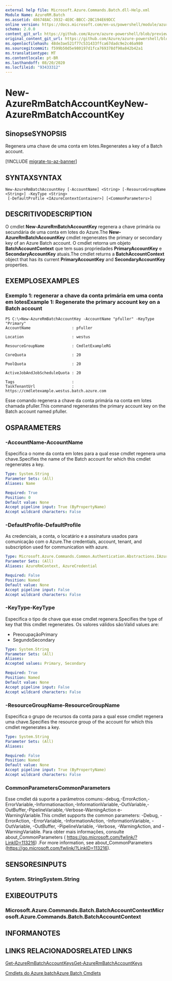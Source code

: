 ```yaml
---
external help file: Microsoft.Azure.Commands.Batch.dll-Help.xml
Module Name: AzureRM.Batch
ms.assetid: 486748AC-3932-4E0C-BBCC-2BC194E69DCC
online version: https://docs.microsoft.com/en-us/powershell/module/azurerm.batch/new-azurermbatchaccountkey
schema: 2.0.0
content_git_url: https://github.com/Azure/azure-powershell/blob/preview/src/ResourceManager/AzureBatch/Commands.Batch/help/New-AzureRmBatchAccountKey.md
original_content_git_url: https://github.com/Azure/azure-powershell/blob/preview/src/ResourceManager/AzureBatch/Commands.Batch/help/New-AzureRmBatchAccountKey.md
ms.openlocfilehash: 48de3ae521f77c531433ffca67dadc9e2c46a980
ms.sourcegitcommit: f599b50d5e980197d1fca769378df90a842b42a1
ms.translationtype: MT
ms.contentlocale: pt-BR
ms.lasthandoff: 08/20/2020
ms.locfileid: "93433312"
---
```

# <span data-ttu-id="6032f-101">New-AzureRmBatchAccountKey</span><span class="sxs-lookup"><span data-stu-id="6032f-101">New-AzureRmBatchAccountKey</span></span>

## <span data-ttu-id="6032f-102">Sinopse</span><span class="sxs-lookup"><span data-stu-id="6032f-102">SYNOPSIS</span></span>
<span data-ttu-id="6032f-103">Regenera uma chave de uma conta em lotes.</span><span class="sxs-lookup"><span data-stu-id="6032f-103">Regenerates a key of a Batch account.</span></span>

[!INCLUDE [migrate-to-az-banner](../../includes/migrate-to-az-banner.md)]

## <span data-ttu-id="6032f-104">SYNTAX</span><span class="sxs-lookup"><span data-stu-id="6032f-104">SYNTAX</span></span>

```
New-AzureRmBatchAccountKey [-AccountName] <String> [-ResourceGroupName <String>] -KeyType <String>
 [-DefaultProfile <IAzureContextContainer>] [<CommonParameters>]
```

## <span data-ttu-id="6032f-105">DESCRITIVO</span><span class="sxs-lookup"><span data-stu-id="6032f-105">DESCRIPTION</span></span>
<span data-ttu-id="6032f-106">O cmdlet **New-AzureRmBatchAccountKey** regenera a chave primária ou secundária de uma conta em lotes do Azure.</span><span class="sxs-lookup"><span data-stu-id="6032f-106">The **New-AzureRmBatchAccountKey** cmdlet regenerates the primary or secondary key of an Azure Batch account.</span></span>
<span data-ttu-id="6032f-107">O cmdlet retorna um objeto **BatchAccountContext** que tem suas propriedades **PrimaryAccountKey** e **SecondaryAccountKey** atuais.</span><span class="sxs-lookup"><span data-stu-id="6032f-107">The cmdlet returns a **BatchAccountContext** object that has its current **PrimaryAccountKey** and **SecondaryAccountKey** properties.</span></span>

## <span data-ttu-id="6032f-108">EXEMPLOS</span><span class="sxs-lookup"><span data-stu-id="6032f-108">EXAMPLES</span></span>

### <span data-ttu-id="6032f-109">Exemplo 1: regenerar a chave da conta primária em uma conta em lotes</span><span class="sxs-lookup"><span data-stu-id="6032f-109">Example 1: Regenerate the primary account key on a Batch account</span></span>
```
PS C:\>New-AzureRmBatchAccountKey -AccountName "pfuller" -KeyType "Primary"
AccountName                  : pfuller

Location                     : westus

ResourceGroupName            : CmdletExampleRG

CoreQuota                    : 20

PoolQuota                    : 20

ActiveJobAndJobScheduleQuota : 20

Tags                         : 
TaskTenantUrl                : https://cmdletexample.westus.batch.azure.com
```

<span data-ttu-id="6032f-110">Esse comando regenera a chave da conta primária na conta em lotes chamada pfuller.</span><span class="sxs-lookup"><span data-stu-id="6032f-110">This command regenerates the primary account key on the Batch account named pfuller.</span></span>

## <span data-ttu-id="6032f-111">OS</span><span class="sxs-lookup"><span data-stu-id="6032f-111">PARAMETERS</span></span>

### <span data-ttu-id="6032f-112">-AccountName</span><span class="sxs-lookup"><span data-stu-id="6032f-112">-AccountName</span></span>
<span data-ttu-id="6032f-113">Especifica o nome da conta em lotes para a qual esse cmdlet regenera uma chave.</span><span class="sxs-lookup"><span data-stu-id="6032f-113">Specifies the name of the Batch account for which this cmdlet regenerates a key.</span></span>

```yaml
Type: System.String
Parameter Sets: (All)
Aliases: Name

Required: True
Position: 0
Default value: None
Accept pipeline input: True (ByPropertyName)
Accept wildcard characters: False
```

### <span data-ttu-id="6032f-114">-DefaultProfile</span><span class="sxs-lookup"><span data-stu-id="6032f-114">-DefaultProfile</span></span>
<span data-ttu-id="6032f-115">As credenciais, a conta, o locatário e a assinatura usados para comunicação com o Azure.</span><span class="sxs-lookup"><span data-stu-id="6032f-115">The credentials, account, tenant, and subscription used for communication with azure.</span></span>

```yaml
Type: Microsoft.Azure.Commands.Common.Authentication.Abstractions.IAzureContextContainer
Parameter Sets: (All)
Aliases: AzureRmContext, AzureCredential

Required: False
Position: Named
Default value: None
Accept pipeline input: False
Accept wildcard characters: False
```

### <span data-ttu-id="6032f-116">-KeyType</span><span class="sxs-lookup"><span data-stu-id="6032f-116">-KeyType</span></span>
<span data-ttu-id="6032f-117">Especifica o tipo de chave que esse cmdlet regenera.</span><span class="sxs-lookup"><span data-stu-id="6032f-117">Specifies the type of key that this cmdlet regenerates.</span></span>
<span data-ttu-id="6032f-118">Os valores válidos são:</span><span class="sxs-lookup"><span data-stu-id="6032f-118">Valid values are:</span></span> 
- <span data-ttu-id="6032f-119">Preocupação</span><span class="sxs-lookup"><span data-stu-id="6032f-119">Primary</span></span>
- <span data-ttu-id="6032f-120">Segundo</span><span class="sxs-lookup"><span data-stu-id="6032f-120">Secondary</span></span>

```yaml
Type: System.String
Parameter Sets: (All)
Aliases:
Accepted values: Primary, Secondary

Required: True
Position: Named
Default value: None
Accept pipeline input: False
Accept wildcard characters: False
```

### <span data-ttu-id="6032f-121">-ResourceGroupName</span><span class="sxs-lookup"><span data-stu-id="6032f-121">-ResourceGroupName</span></span>
<span data-ttu-id="6032f-122">Especifica o grupo de recursos da conta para a qual esse cmdlet regenera uma chave.</span><span class="sxs-lookup"><span data-stu-id="6032f-122">Specifies the resource group of the account for which this cmdlet regenerates a key.</span></span>

```yaml
Type: System.String
Parameter Sets: (All)
Aliases:

Required: False
Position: Named
Default value: None
Accept pipeline input: True (ByPropertyName)
Accept wildcard characters: False
```

### <span data-ttu-id="6032f-123">CommonParameters</span><span class="sxs-lookup"><span data-stu-id="6032f-123">CommonParameters</span></span>
<span data-ttu-id="6032f-124">Esse cmdlet dá suporte a parâmetros comuns:-debug,-ErrorAction,-ErrorVariable,-Informationaction,-InformationVariable,-OutVariable,-OutBuffer,-PipelineVariable,-Verbose-WarningAction e-WarningVariable.</span><span class="sxs-lookup"><span data-stu-id="6032f-124">This cmdlet supports the common parameters: -Debug, -ErrorAction, -ErrorVariable, -InformationAction, -InformationVariable, -OutVariable, -OutBuffer, -PipelineVariable, -Verbose, -WarningAction, and -WarningVariable.</span></span> <span data-ttu-id="6032f-125">Para obter mais informações, consulte about_CommonParameters ( https://go.microsoft.com/fwlink/?LinkID=113216) .</span><span class="sxs-lookup"><span data-stu-id="6032f-125">For more information, see about_CommonParameters (https://go.microsoft.com/fwlink/?LinkID=113216).</span></span>

## <span data-ttu-id="6032f-126">SENSORES</span><span class="sxs-lookup"><span data-stu-id="6032f-126">INPUTS</span></span>

### <span data-ttu-id="6032f-127">System. String</span><span class="sxs-lookup"><span data-stu-id="6032f-127">System.String</span></span>

## <span data-ttu-id="6032f-128">EXIBE</span><span class="sxs-lookup"><span data-stu-id="6032f-128">OUTPUTS</span></span>

### <span data-ttu-id="6032f-129">Microsoft.Azure.Commands.Batch.BatchAccountContext</span><span class="sxs-lookup"><span data-stu-id="6032f-129">Microsoft.Azure.Commands.Batch.BatchAccountContext</span></span>

## <span data-ttu-id="6032f-130">INFORMA</span><span class="sxs-lookup"><span data-stu-id="6032f-130">NOTES</span></span>

## <span data-ttu-id="6032f-131">LINKS RELACIONADOS</span><span class="sxs-lookup"><span data-stu-id="6032f-131">RELATED LINKS</span></span>

[<span data-ttu-id="6032f-132">Get-AzureRmBatchAccountKeys</span><span class="sxs-lookup"><span data-stu-id="6032f-132">Get-AzureRmBatchAccountKeys</span></span>](./Get-AzureRmBatchAccountKeys.md)

[<span data-ttu-id="6032f-133">Cmdlets do Azure batch</span><span class="sxs-lookup"><span data-stu-id="6032f-133">Azure Batch Cmdlets</span></span>](./AzureRM.Batch.md)



